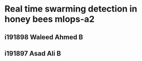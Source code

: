 # Real time swarming detection in honey bees mlops-a2
## i191898 Waleed Ahmed B
## i191897 Asad Ali B 
